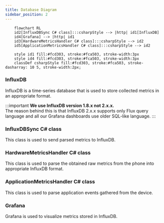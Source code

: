 ```yaml
---
title: Database Diagram
sidebar_position: 2
---
```


```mermaid
    flowchart RL
    id2[InfluxDBSync C# class]:::csharpStyle --> |http| id1[InfluxDB]
    id4[Grafana] --> |http| id1
    id3[HardwareMetricsHandler C# class]:::csharpStyle --> id2
    id5[ApplicationMetricsHandler C# class]:::csharpStyle --> id2

    style id1 fill:#fcd303, stroke:#fca503, stroke-width:3px
    style id4 fill:#fcd303, stroke:#fca503, stroke-width:3px
    classDef csharpStyle fill:#fcd303, stroke:#fca503, stroke-dasharray: 10 5, stroke-width:2px;
```

### InfluxDB

InfluxDB is a time-series database that is used to store collected metrics in an appropriate
format.

:::important
**We use InfluxDB version 1.8.x not 2.x.x.** <br/>
The reason behind this is that InfluxDB 2.x.x supports only Flux query language and all our 
Grafana dashboards use older SQL-like language.
:::

### InfluxDBSync C# class

This class is used to send parsed metrics to InfluxDB.

### HardwareMetricsHandler C# class

This class is used to parse the obtained raw metrics from the phone into appropriate
InfluxDB format.

### ApplicationMetricsHandler C# class

This class is used to parse application events gathered from the device.

### Grafana

Grafana is used to visualize metrics stored in InfluxDB.
